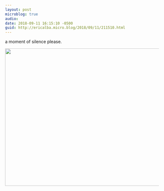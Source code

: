 ```yaml
---
layout: post
microblog: true
audio: 
date: 2018-09-11 16:15:10 -0500
guid: http://ericalba.micro.blog/2018/09/11/211510.html
---
```

a moment of silence please.

<img src="http://micro.ericalba.com/uploads/2018/7e1b6a75b6.jpg" width="600" height="450" />
